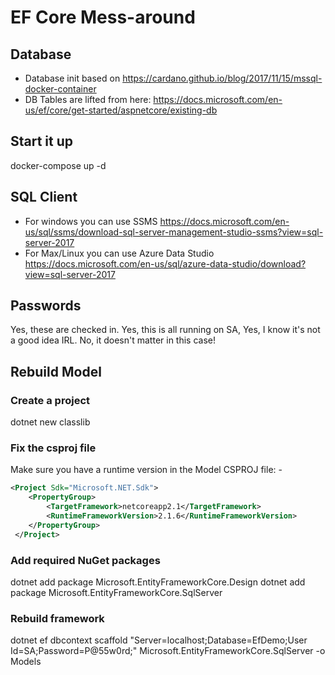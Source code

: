 # EF Core Mess-around

## Database

* Database init based on <https://cardano.github.io/blog/2017/11/15/mssql-docker-container>
* DB Tables are lifted from here: <https://docs.microsoft.com/en-us/ef/core/get-started/aspnetcore/existing-db>

## Start it up

docker-compose up -d

## SQL Client

* For windows you can use SSMS <https://docs.microsoft.com/en-us/sql/ssms/download-sql-server-management-studio-ssms?view=sql-server-2017>
* For Max/Linux you can use Azure Data Studio <https://docs.microsoft.com/en-us/sql/azure-data-studio/download?view=sql-server-2017>

## Passwords

Yes, these are checked in. Yes, this is all running on SA, Yes, I know it's not a good idea IRL. No, it doesn't matter in this case!

## Rebuild Model

### Create a project

 dotnet new classlib

### Fix the csproj file

Make sure you have a runtime version in the Model CSPROJ file: -

```XML
<Project Sdk="Microsoft.NET.Sdk">  
    <PropertyGroup>
        <TargetFramework>netcoreapp2.1</TargetFramework>
        <RuntimeFrameworkVersion>2.1.6</RuntimeFrameworkVersion>
    </PropertyGroup>
 </Project>
 ```

### Add required NuGet packages

 dotnet add package Microsoft.EntityFrameworkCore.Design
 dotnet add package Microsoft.EntityFrameworkCore.SqlServer

### Rebuild framework

 dotnet ef dbcontext scaffold "Server=localhost;Database=EfDemo;User Id=SA;Password=P@55w0rd;" Microsoft.EntityFrameworkCore.SqlServer -o Models